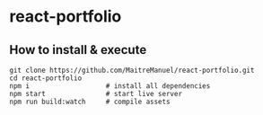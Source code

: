 # react-portfolio

## How to install & execute
```
git clone https://github.com/MaitreManuel/react-portfolio.git
cd react-portfolio
npm i                   # install all dependencies
npm start               # start live server
npm run build:watch     # compile assets
```
